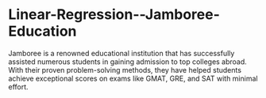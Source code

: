 # Linear-Regression--Jamboree-Education
Jamboree is a renowned educational institution that has successfully assisted numerous students in gaining admission to top colleges abroad. With their proven problem-solving methods, they have helped students achieve exceptional scores on exams like GMAT, GRE, and SAT with minimal effort.
